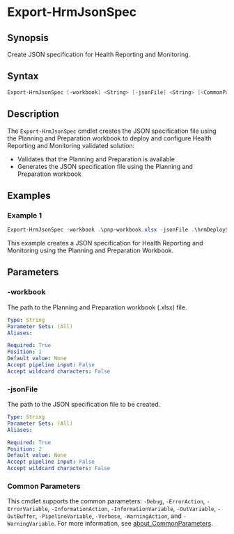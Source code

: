 # Export-HrmJsonSpec

## Synopsis

Create JSON specification for Health Reporting and Monitoring.

## Syntax

``` powershell
Export-HrmJsonSpec [-workbook] <String> [-jsonFile] <String> [<CommonParameters>]
```

## Description

The `Export-HrmJsonSpec` cmdlet creates the JSON specification file using the Planning and Preparation
workbook to deploy and configure Health Reporting and Monitoring validated solution:

- Validates that the Planning and Preparation is available
- Generates the JSON specification file using the Planning and Preparation workbook

## Examples

### Example 1

``` powershell
Export-HrmJsonSpec -workbook .\pnp-workbook.xlsx -jsonFile .\hrmDeploySpec.json
```

This example creates a JSON specification for Health Reporting and Monitoring using the Planning and Preparation Workbook.

## Parameters

### -workbook

The path to the Planning and Preparation workbook (.xlsx) file.

```yaml
Type: String
Parameter Sets: (All)
Aliases:

Required: True
Position: 1
Default value: None
Accept pipeline input: False
Accept wildcard characters: False
```

### -jsonFile

The path to the JSON specification file to be created.

```yaml
Type: String
Parameter Sets: (All)
Aliases:

Required: True
Position: 2
Default value: None
Accept pipeline input: False
Accept wildcard characters: False
```

### Common Parameters

This cmdlet supports the common parameters: `-Debug`, `-ErrorAction`, `-ErrorVariable`, `-InformationAction`, `-InformationVariable`, `-OutVariable`, `-OutBuffer`, `-PipelineVariable`, `-Verbose`, `-WarningAction`, and `-WarningVariable`. For more information, see [about_CommonParameters](http://go.microsoft.com/fwlink/?LinkID=113216).
